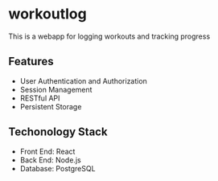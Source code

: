 # workoutlog
This is a webapp for logging workouts and tracking progress

## Features
- User Authentication and Authorization
- Session Management
- RESTful API
- Persistent Storage

## Techonology Stack
- Front End: React
- Back End: Node.js
- Database: PostgreSQL
